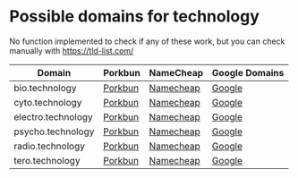 # Possible domains for technology

No function implemented to check if any of these work, but you can check manually with https://tld-list.com/

| Domain | Porkbun | NameCheap | Google Domains |
|---|---|---|---|
| bio.technology | [Porkbun](https://porkbun.com/checkout/search?prb=e814663da1&tlds=&idnLanguage=&search=search&q=bio.technology) | [Namecheap](https://www.namecheap.com/domains/registration/results/?domain=bio.technology) | [Google](https://domains.google.com/registrar/search?searchTerm=bio.technology) |
| cyto.technology | [Porkbun](https://porkbun.com/checkout/search?prb=e814663da1&tlds=&idnLanguage=&search=search&q=cyto.technology) | [Namecheap](https://www.namecheap.com/domains/registration/results/?domain=cyto.technology) | [Google](https://domains.google.com/registrar/search?searchTerm=cyto.technology) |
| electro.technology | [Porkbun](https://porkbun.com/checkout/search?prb=e814663da1&tlds=&idnLanguage=&search=search&q=electro.technology) | [Namecheap](https://www.namecheap.com/domains/registration/results/?domain=electro.technology) | [Google](https://domains.google.com/registrar/search?searchTerm=electro.technology) |
| psycho.technology | [Porkbun](https://porkbun.com/checkout/search?prb=e814663da1&tlds=&idnLanguage=&search=search&q=psycho.technology) | [Namecheap](https://www.namecheap.com/domains/registration/results/?domain=psycho.technology) | [Google](https://domains.google.com/registrar/search?searchTerm=psycho.technology) |
| radio.technology | [Porkbun](https://porkbun.com/checkout/search?prb=e814663da1&tlds=&idnLanguage=&search=search&q=radio.technology) | [Namecheap](https://www.namecheap.com/domains/registration/results/?domain=radio.technology) | [Google](https://domains.google.com/registrar/search?searchTerm=radio.technology) |
| tero.technology | [Porkbun](https://porkbun.com/checkout/search?prb=e814663da1&tlds=&idnLanguage=&search=search&q=tero.technology) | [Namecheap](https://www.namecheap.com/domains/registration/results/?domain=tero.technology) | [Google](https://domains.google.com/registrar/search?searchTerm=tero.technology) |
